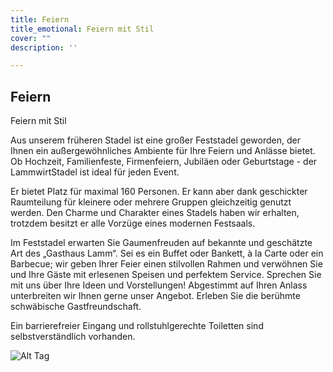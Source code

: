 ```yaml
---
title: Feiern
title_emotional: Feiern mit Stil
cover: ""
description: ''

---
```

<mini-container>

<h2 class="subtitle">Feiern</h2>

<p class="h2">Feiern mit Stil</p>

Aus unserem früheren Stadel ist eine großer Feststadel geworden, der Ihnen ein außergewöhnliches Ambiente für Ihre Feiern und Anlässe bietet. Ob Hochzeit, Familienfeste, Firmenfeiern, Jubiläen oder Geburtstage - 
der LammwirtStadel ist ideal für jeden Event. 

Er bietet Platz für maximal 160 Personen. Er kann aber dank geschickter Raumteilung für kleinere oder mehrere Gruppen gleichzeitig genutzt werden. Den Charme und Charakter eines Stadels haben wir erhalten, trotzdem besitzt er alle Vorzüge eines modernen Festsaals.

Im Feststadel erwarten Sie Gaumenfreuden auf bekannte und geschätzte Art des „Gasthaus Lamm“. Sei es ein Buffet oder Bankett, à la Carte oder ein Barbecue; wir geben Ihrer Feier einen stilvollen Rahmen und verwöhnen Sie und Ihre Gäste mit erlesenen Speisen und perfektem Service. Sprechen Sie mit uns über Ihre Ideen und Vorstellungen! Abgestimmt auf Ihren Anlass unterbreiten wir Ihnen gerne unser Angebot. Erleben Sie die berühmte schwäbische Gastfreundschaft.

Ein barrierefreier Eingang und rollstuhlgerechte Toiletten sind selbstverständlich vorhanden.

</mini-container>


<b-container>

![Alt Tag](/images/lammwirt-stadel.jpeg)

</b-container>